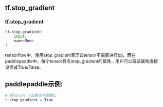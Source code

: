 
## tf.stop_gradient

### [tf.stop_gradient](https://www.tensorflow.org/api_docs/python/tf/stop_gradient)
``` python
tf.stop_gradient(
    input,
    name=None
)
```

tensorflow中，使用stop_gradient表示该tensor不需要进行bp。而在paddlepaddle中，每个tensor具有stop_gradient的属性，用户可以将该属性直接设置成True/False。

## paddlepaddle示例:
```python
# 将tensor t设置成不需要bp
t.stop_gradient = True
